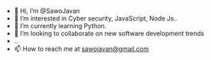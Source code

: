 - 👋 Hi, I’m @SawoJavan
- 👀 I’m interested in Cyber security, JavaScript, Node Js..
- 🌱 I’m currently learning Python.
- 💞️ I’m looking to collaborate on new software development
trends
- ..
- 📫 How to reach me at sawojavan@gmail.com

<!---
SawoJavan/SawoJavan is a ✨ special ✨ repository because its `README.md` (this file) appears on your GitHub profile.
You can click the Preview link to take a look at your changes.
--->
